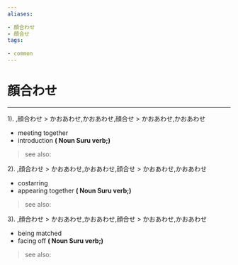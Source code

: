 ```yaml
---
aliases:
    
- 顔合わせ
- 顔合せ
tags:
    
- common
---
```


# 顔合わせ
---
1).
,顔合わせ > かおあわせ,かおあわせ,顔合せ > かおあわせ,かおあわせ

- meeting together
- introduction
**( Noun Suru verb;)**
> see also: 
            
2).
,顔合わせ > かおあわせ,かおあわせ,顔合せ > かおあわせ,かおあわせ

- costarring
- appearing together
**( Noun Suru verb;)**
> see also: 
            
3).
,顔合わせ > かおあわせ,かおあわせ,顔合せ > かおあわせ,かおあわせ

- being matched
- facing off
**( Noun Suru verb;)**
> see also: 
            
